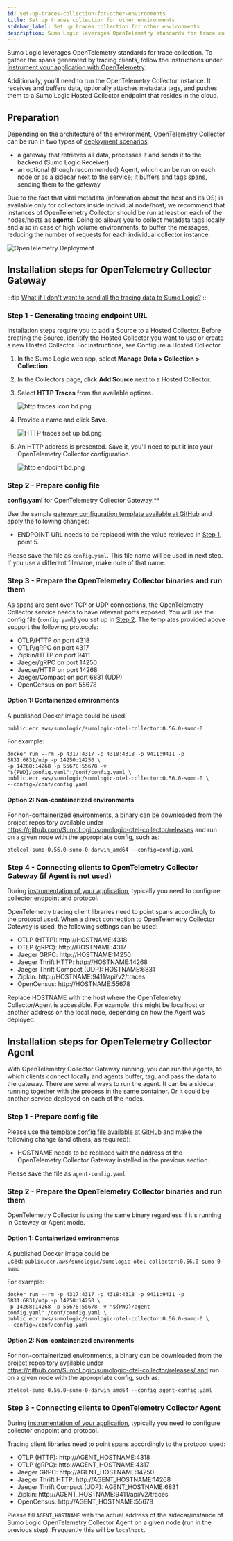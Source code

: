 ```yaml
---
id: set-up-traces-collection-for-other-environments
title: Set up traces collection for other environments
sidebar_label: Set up traces collection for other environments
description: Sumo Logic leverages OpenTelemetry standards for trace collection.
---
```


Sumo Logic leverages OpenTelemetry standards for trace collection. To gather the spans generated by tracing clients, follow the instructions under [Instrument your application with OpenTelemetry](/docs/apm/traces/get-started-transaction-tracing/opentelemetry-instrumentation).

Additionally, you'll need to run the OpenTelemetry Collector instance. It receives and buffers data, optionally attaches metadata tags, and pushes them to a Sumo Logic Hosted Collector endpoint that resides in the cloud.

## Preparation

Depending on the architecture of the environment, OpenTelemetry Collector can be run in two types of [deployment scenarios](https://opentelemetry.io/docs/collector/getting-started/#deployment):

* a gateway that retrieves all data, processes it and sends it to the backend (Sumo Logic Receiver)
* an optional (though recommended) Agent, which can be run on each node or as a sidecar next to the service; it buffers and tags spans, sending them to the gateway

Due to the fact that vital metadata (information about the host and its OS) is available only for collectors inside individual node/host, we recommend that instances of OpenTelemetry Collector should be run at least on each of the nodes/hosts as **agents**. Doing so allows you to collect metadata tags locally and also in case of high volume environments, to buffer the messages, reducing the number of requests for each individual collector instance.

![OpenTelemetry Deployment](/img/traces/OpenTelemetry-Deployment.png)

## Installation steps for OpenTelemetry Collector Gateway

:::tip
[What if I don't want to send all the tracing data to Sumo Logic?](../advanced-configuration/filter-shape-tracing-data.md)
:::

### Step 1 - Generating tracing endpoint URL

Installation steps require you to add a Source to a Hosted Collector. Before creating the Source, identify the Hosted Collector you want to use or create a new Hosted Collector. For instructions, see Configure a Hosted Collector.

1. In the Sumo Logic web app, select **Manage Data \> Collection \> Collection**.

1. In the Collectors page, click **Add Source** next to a Hosted Collector.

1. Select **HTTP Traces** from the available options.

    ![http traces icon bd.png](/img/traces/traces-icon.png)

1. Provide a name and click **Save**.

    ![HTTP traces set up bd.png](/img/traces/HTTP-traces-set-up-bd.png)

1. An HTTP address is presented. Save it, you'll need to put it into your OpenTelemetry Collector configuration.

    ![http endpoint bd.png](/img/traces/http-endpoint-bd.png)

### Step 2 - Prepare config file

**config.yaml** for OpenTelemetry Collector Gateway:**

Use the sample [gateway configuration template available at GitHub](https://github.com/SumoLogic/opentelemetry-collector-contrib/blob/main/examples/non-kubernetes/gateway-configuration-template.yaml) and apply the following changes:

 * ENDPOINT_URL needs to be replaced with the value retrieved in [Step 1](#step-1---generating-tracing-endpoint-url), point 5.

Please save the file as `config.yaml`. This file name will be used in next step. If you use a different filename, make note of that name.

### Step 3 - Prepare the OpenTelemetry Collector binaries and run them

As spans are sent over TCP or UDP connections, the OpenTelemetry Collector service needs to have relevant ports exposed. You will use the
config file (`config.yaml`) you set up in [Step 2](#step-2---prepare-config-file).
The templates provided above support the following protocols:

* OTLP/HTTP on port 4318
* OTLP/gRPC on port 4317
* Zipkin/HTTP on port 9411
* Jaeger/gRPC on port 14250
* Jaeger/HTTP on port 14268
* Jaeger/Compact on port 6831 (UDP)
* OpenCensus on port 55678

#### Option 1: Containerized environments

A published Docker image could be used: 

```
public.ecr.aws/sumologic/sumologic-otel-collector:0.56.0-sumo-0
```

For example:

```
docker run --rm -p 4317:4317 -p 4318:4318 -p 9411:9411 -p 6831:6831/udp -p 14250:14250 \
-p 14268:14268 -p 55678:55678 -v "${PWD}/config.yaml":/conf/config.yaml \
public.ecr.aws/sumologic/sumologic-otel-collector:0.56.0-sumo-0 \
--config=/conf/config.yaml
```

#### Option 2: Non-containerized environments

For non-containerized environments, a binary can be downloaded from the project repository available under https://github.com/SumoLogic/sumologic-otel-collector/releases and run on a given node with the appropriate config, such as:

```
otelcol-sumo-0.56.0-sumo-0-darwin_amd64 --config=config.yaml
```

### Step 4 - Connecting clients to OpenTelemetry Collector Gateway (if Agent is not used)

During [instrumentation of your application](/docs/apm/traces/get-started-transaction-tracing/opentelemetry-instrumentation), typically you need to configure collector endpoint and protocol.

OpenTelemetry tracing client libraries need to point spans accordingly to the protocol used. When a direct connection to OpenTelemetry Collector Gateway is used, the following settings can be used:

* OTLP (HTTP): http://HOSTNAME:4318
* OTLP (gRPC): http://HOSTNAME:4317
* Jaeger GRPC: http://HOSTNAME:14250
* Jaeger Thrift HTTP: http://HOSTNAME:14268
* Jaeger Thrift Compact (UDP): HOSTNAME:6831
* Zipkin: http://HOSTNAME:9411/api/v2/traces
* OpenCensus: http://HOSTNAME:55678

Replace HOSTNAME with the host where the OpenTelemetry Collector/Agent is accessible. For example, this might be localhost or another address on the local node, depending on how the Agent was deployed.

## Installation steps for OpenTelemetry Collector Agent

With OpenTelemetry Collector Gateway running, you can run the agents, to which clients connect locally and agents buffer, tag, and pass the data to the gateway. There are several ways to run the agent. It can be a sidecar, running together with the process in the same container. Or it could be another service deployed on each of the nodes. 

### Step 1 - Prepare config file

Please use the [template config file available at GitHub](https://github.com/SumoLogic/opentelemetry-collector-contrib/blob/main/examples/non-kubernetes/agent-configuration-template.yaml) and
make the following change (and others, as required):

* HOSTNAME needs to be replaced with the address of the OpenTelemetry Collector Gateway installed in the previous section.

Please save the file as `agent-config.yaml`

### Step 2 - Prepare the OpenTelemetry Collector binaries and run them

OpenTelemetry Collector is using the same binary regardless if it's running in Gateway or Agent mode.

#### Option 1: Containerized environments 

A published Docker image could be used: `public.ecr.aws/sumologic/sumologic-otel-collector:0.56.0-sumo-0-sumo` 

For example:

```
docker run --rm -p 4317:4317 -p 4318:4318 -p 9411:9411 -p 6831:6831/udp -p 14250:14250 \
-p 14268:14268 -p 55678:55678 -v "${PWD}/agent-config.yaml":/conf/config.yaml \
public.ecr.aws/sumologic/sumologic-otel-collector:0.56.0-sumo-0 \
--config=/conf/config.yaml
```

#### Option 2: Non-containerized environments 

For non-containerized environments, a binary can be downloaded from the project repository available under https://github.com/SumoLogic/sumologic-otel-collector/releases/ and run on a given node with the appropriate config, such as:

```
otelcol-sumo-0.56.0-sumo-0-darwin_amd64 --config agent-config.yaml
```

### Step 3 - Connecting clients to OpenTelemetry Collector Agent

During [instrumentation of your application](/docs/apm/traces/get-started-transaction-tracing/opentelemetry-instrumentation), typically you need to configure collector endpoint and protocol.

Tracing client libraries need to point spans accordingly to the protocol used:

* OTLP (HTTP): http://AGENT_HOSTNAME:4318
* OTLP (gRPC): http://AGENT_HOSTNAME:4317
* Jaeger GRPC: http://AGENT_HOSTNAME:14250
* Jaeger Thrift HTTP: http://AGENT_HOSTNAME:14268
* Jaeger Thrift Compact (UDP): AGENT_HOSTNAME:6831
* Zipkin: http://AGENT_HOSTNAME:9411/api/v2/traces
* OpenCensus: http://AGENT_HOSTNAME:55678

Please fill `AGENT_HOSTNAME` with the actual address of the sidecar/instance of Sumo Logic OpenTelemetry Collector Agent on a given node (run in the previous step). Frequently this will be `localhost`.
